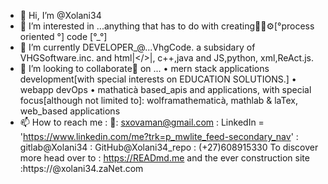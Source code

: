 - 👋 Hi, I’m @Xolani34
- 👀 I’m interested in ...anything that has to
  do with creating🧱🔨⚙️[°process oriented °]
  code
       [°_°]
- 🌱 I’m currently DEVELOPER_@...VhgCode. a subsidary of VHGSoftware.inc.  and html|</>|,
c++,java and JS,python, xml,ReAct.js.
- 💞️ I’m looking to collaborate🤝 on ...
      • mern stack applications development[with special interests on EDUCATION SOLUTIONS.]
      • webapp devOps
      • mathaticà based_apis and applications,
         with special focus[although not
         limited to]: 
          wolframathematicà, mathlab & laTex,
        web_based applications
- 📫 How to reach me :
                   📩: sxovaman@gmail.com 
                     : LinkedIn = 'https://www.linkedin.com/me?trk=p_mwlite_feed-secondary_nav'
                     : gitlab@Xolani34
                     : GitHub@Xolani34_repo
                     : (+27)608915330
 To discover more head over to
                     : https://READmd.me
 and the ever construction site
                     :https://@xolani34.zaNet.com


                      




